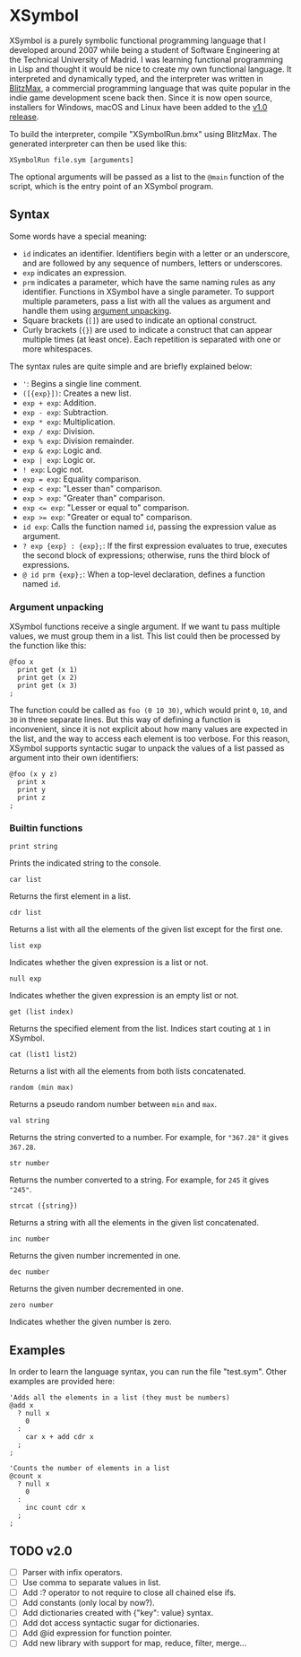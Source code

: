 # XSymbol

XSymbol is a purely symbolic functional programming language that I developed around 2007 while being a student of Software Engineering at the Technical University of Madrid. I was learning functional programming in Lisp and thought it would be nice to create my own functional language. It interpreted and dynamically typed, and the interpreter was written in [BlitzMax](https://github.com/blitz-research/blitzmax), a commercial programming language that was quite popular in the indie game development scene back then. Since it is now open source, installers for Windows, macOS and Linux have been added to the [v1.0 release](https://github.com/JaviCervera/xsymbol/releases/tag/v1.0).

To build the interpreter, compile "XSymbolRun.bmx" using BlitzMax. The generated interpreter can then be used like this:

```
XSymbolRun file.sym [arguments]
```

The optional arguments will be passed as a list to the `@main` function of the script, which is the entry point of an XSymbol program.

## Syntax

Some words have a special meaning:

* `id` indicates an identifier. Identifiers begin with a letter or an underscore, and are followed by any sequence of numbers, letters or underscores.
* `exp` indicates an expression.
* `prm` indicates a parameter, which have the same naming rules as any identifier. Functions in XSymbol have a single parameter. To support multiple parameters, pass a list with all the values as argument and handle them using [argument unpacking](#argument-unpacking).
* Square brackets (`[]`) are used to indicate an optional construct.
* Curly brackets (`{}`) are used to indicate a construct that can appear multiple times (at least once). Each repetition is separated with one or more whitespaces.

The syntax rules are quite simple and are briefly explained below:

* `'`: Begins a single line comment.
* `([{exp}])`: Creates a new list.
* `exp + exp`: Addition.
* `exp - exp`: Subtraction.
* `exp * exp`: Multiplication.
* `exp / exp`: Division.
* `exp % exp`: Division remainder.
* `exp & exp`: Logic and.
* `exp | exp`: Logic or.
* `! exp`: Logic not.
* `exp = exp`: Equality comparison.
* `exp < exp`: "Lesser than" comparison.
* `exp > exp`: "Greater than" comparison.
* `exp <= exp`: "Lesser or equal to" comparison.
* `exp >= exp`: "Greater or equal to" comparison.
* `id exp`: Calls the function named `id`, passing the expression value as argument.
* `? exp {exp} : {exp};`: If the first expression evaluates to true, executes the second block of expressions; otherwise, runs the third block of expressions.
* `@ id prm {exp};`: When a top-level declaration, defines a function named `id`.

### Argument unpacking

XSymbol functions receive a single argument. If we want tu pass multiple values, we must group them in a list. This list could then be processed by the function like this:

```
@foo x
  print get (x 1)
  print get (x 2)
  print get (x 3)
;
```

The function could be called as `foo (0 10 30)`, which would print `0`, `10`, and `30` in three separate lines. But this way of defining a function is inconvenient, since it is not explicit about how many values are expected in the list, and the way to access each element is too verbose. For this reason, XSymbol supports syntactic sugar to unpack the values of a list passed as argument into their own identifiers:

```
@foo (x y z)
  print x
  print y
  print z
;
```

### Builtin functions

```
print string
```
Prints the indicated string to the console.

```
car list
```
Returns the first element in a list.

```
cdr list
```
Returns a list with all the elements of the given list except for the first one.

```
list exp
```
Indicates whether the given expression is a list or not.

```
null exp
```
Indicates whether the given expression is an empty list or not.

```
get (list index)
```
Returns the specified element from the list. Indices start couting at `1` in XSymbol.

```
cat (list1 list2)
```
Returns a list with all the elements from both lists concatenated.

```
random (min max)
```
Returns a pseudo random number between `min` and `max`.

```
val string
```
Returns the string converted to a number. For example, for `"367.28"` it gives `367.28`.

```
str number
```
Returns the number converted to a string. For example, for `245` it gives `"245"`.

```
strcat ({string})
```
Returns a string with all the elements in the given list concatenated.

```
inc number
```
Returns the given number incremented in one.

```
dec number
```
Returns the given number decremented in one.

```
zero number
```
Indicates whether the given number is zero.

## Examples

In order to learn the language syntax, you can run the file "test.sym". Other examples are provided here:

```
'Adds all the elements in a list (they must be numbers)
@add x
  ? null x
    0
  :
    car x + add cdr x
  ;
;
```

```
'Counts the number of elements in a list
@count x
  ? null x
    0
  :
    inc count cdr x
  ;
;
```

## TODO v2.0

* [ ] Parser with infix operators.
* [ ] Use comma to separate values in list.
* [ ] Add :? operator to not require to close all chained else ifs.
* [ ] Add constants (only local by now?).
* [ ] Add dictionaries created with {"key": value} syntax.
* [ ] Add dot access syntactic sugar for dictionaries.
* [ ] Add @id expression for function pointer.
* [ ] Add new library with support for map, reduce, filter, merge...
